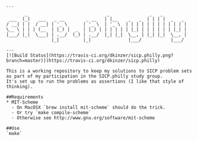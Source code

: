     ```
           _                              _               _   _         
     ___  (_)   ___   _ __        _ __   | |__    _   _  | | | |  _   _ 
    / __| | |  / __| | '_ \      | '_ \  | '_ \  | | | | | | | | | | | |
    \__ \ | | | (__  | |_) |  _  | |_) | | | | | | |_| | | | | | | |_| |
    |___/ |_|  \___| | .__/  (_) | .__/  |_| |_|  \__, | |_| |_|  \__, |
                     |_|         |_|              |___/           |___/ 
```
---
[![Build Status](https://travis-ci.org/dkinzer/sicp.philly.png?branch=master)](https://travis-ci.org/dkinzer/sicp.philly)

This is a working repository to keep my solutions to SICP problem sets
as part of my participation in the SICP.philly study group.
It's set up to run the problems as assertions (I like that style of thinking).

##Requirements
* MIT-Scheme
  - On MacOSX `brew install mit-scheme` should do the trick.
  - Or try `make compile-scheme`
  - Otherwise see http://www.gnu.org/software/mit-scheme

##Use
`make`


